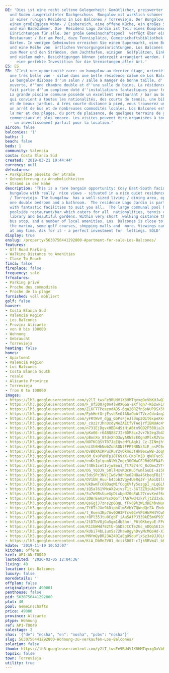 ```yaml
---
DE: 'Dies ist eine recht seltene Gelegenheit: Gemütlicher, preiswerter - nach Osten
  und Süden ausgerichteter Dachgeschoss  Bungalow mit wirklich schöner Aussicht -
  in einer ruhigen Residenz in Los Balcones / Torrevieja. Der Bungalow verfügt  über
  einen großzügigen Wohn- / Essbereich, eine offene Küche, ein großes Schlafzimmer
  und ein Badezimmer. Die  Residenz Lago Jardin ist Teil eines Komplexes mit fantastischen
  Einrichtungen für alle. Der große Gemeinschaftspool  verfügt über ein ausgezeichnetes
  Restaurant / Bar am Pool, dazu Tennisplätze, Gemeinschaftsbibliothek und  wunderschöne
  Gärten. In wenigen Gehminuten erreichen Sie einen Supermarkt, eine Bushaltestelle
  und eine Reihe von  örtlichen Versorgungseinrichtungen. Los Balcones liegt nahe
  zum Meer und den Stränden, dem Jachthafen, einigen  Golfplätzen, Einkaufszentren
  und vielem mehr. Besichtigungen können jederzeit arrangiert werden. Fragen Sie danach
  -  eine perfekte Investition für die Vermietungen aller Art.'
ES: ES
FR: 'C’est une opportunité rare: un bungalow au dernier étage, orienté est-sud, offrant
  une très belle vue - situé dans une belle résidence calme de Los Balcones / Torrevieja.
  Le bungalow dispose d''un salon / salle à manger de bonne taille, d''une cuisine
  ouverte, d''une chambre double et d''une salle de bains. La résidence Lago Jardin
  fait partie d''un complexe doté d''installations fantastiques pour tous les goûts.
  La grande piscine commune possède un excellent restaurant / bar au bord de la piscine
  qui convient à toutes les nationalités, des courts de tennis, une bibliothèque commune
  et de beaux jardins. À très courte distance à pied, vous trouverez un supermarché,
  un arrêt de bus et de nombreuses commodités locales. Los Balcones est proche de
  la mer et des plages, du port de plaisance, de quelques terrains de golf, de centres
  commerciaux et plus encore. Les visites peuvent être organisées à tout moment. Demandez-le
  - un investissement parfait pour la location.'
aircon: false
balconies: '1'
baths: 1
beach: false
beds: 1
community: Valencia
costa: Costa Blanca Süd
created: '2019-03-21 19:44:44'
currency: null
defeatures:
- Parkplätze abseits der Straße
- Gehentfernung zu Annehmlichkeiten
- Strand in der Nähe
description: 'This is a rare bargain opportunity: Cosy East-South facing top floor
  bungalow with really  nice views - situated in a nice quiet residence in Los Balcones
  / Torrevieja. The bungalow  has a well-sized living / dining area, open kitchen,
  one double bedroom and a bathroom.  The residence Lago Jardin is part of a complex
  with fantastic facilities to suit you all.  The large communal pool has an excellent
  poolside restaurant/bar which caters for all  nationalities, tennis courts, communal
  library and beautiful gardens. Within very short  walking distance there are supermarket,
  bus stop, and a number of local amenities. Los  Balcones is close to sea and beaches,
  the marina, some golf courses, shopping malls and  more. Viewings can be arranged
  at any time. Ask for it - a perfect investment for  lettings. SOLD'
display: true
enslug: /property/5630756441292800-Apartment-for-sale-Los-Balcones/
features:
- Off Road Parking
- Walking Distance to Amenities
- Close To Beach
finca: false
fireplace: false
frequency: sale
frfeatures:
- Parking privé
- Proche des commodités
- Proche de la plage
furnished: voll möbliert
golf: false
hauser:
- Costa Blanca Süd
- Valencia Region
- Los Balcones
- Provinz Alicante
- von 0 bis 100000
- Wohnung
- Gebraucht
- Torrevieja
heating: false
homes:
- Apartment
- Valencia Region
- Los Balcones
- Costa Blanca South
- resale
- Alicante Province
- Torrevieja
- from 0 to 100000
images:
- https://lh3.googleusercontent.com/y2lT_twsFe9RUdV1X8HMTqvxgDxVbKHJwQIarunbaVe3iXsI6qmIMNslqP1CP4AQL4QWYknL2L5x05QjfuZ_BA=w640-rj-e30-l100
- https://lh3.googleusercontent.com/F_Uf5D07g0n4lwRXGGa-sXfTqn7-K6zwFLmf9HbTzKbVjCrWpCkGRdBWoxJj_9-KJfLmZTeGLohDb2KSoQCN=w640-rj-e30-l100
- https://lh3.googleusercontent.com/ZL6FTTPeazodAD5-6qW26RZfnSsNUPDSX5MeoLUDz2QvsmLzGpuzVwCahEVBmk69QGU5W1S34ZRdo-yr4GZVUA=w640-rj-e30-l100
- https://lh3.googleusercontent.com/FphHetOrjEssdSeGfA8aOoAfTVczCdv4oq2QK14b5lcf9azelwuOba8ESq00ws32GU-OPCj0rGHaVq0xMjY=w640-rj-e30-l100
- https://lh3.googleusercontent.com/yFRtWvV_dgg_GbPsFjeJl0np2Qit6xpeXk4enoyVaVKVxNbAreXnRooNmwzxtF6nvPHsu0AfnrbD7WXnu_8Q=w640-rj-e30-l100
- https://lh3.googleusercontent.com/_cUz2rJhnOxdyNeZAECfVTAejrfiBNUAc4YDeB2voG7a67S260pk3QQTzR4VMJcQfdFQxTLetvZNU0LGS0Y5=w640-rj-e30-l100
- https://lh3.googleusercontent.com/n731EjDgvxHBD4dSiHjABtn9GD2F508iaJnjiW3E9C7rwjQAvSGDxOt3kcIl3BHf6WE-N_7UD3nz_WyE7vY=w640-rj-e30-l100
- https://lh3.googleusercontent.com/pKo06-r6ABQ887JIrBDM3Lc2vr7h2eg2b4XZi5GRNFUdqGJ9zvJOATLmytvWZnWy6UaSyIZsK7uvxTdQm1uY=w640-rj-e30-l100
- https://lh3.googleusercontent.com/pBonXo_8tdvXhQ3wyARNSzEOgnUMlxRZVac0Dk0NQoljeF_iLljlrFZITo4Wvi1MfKngMhmcqcAiRZP2g0Y=w640-rj-e30-l100
- https://lh3.googleusercontent.com/N0TKCQSYTR7JqEQvcMYLAqb1_Cz-ZINmjhtQgbAkcVwOhhGZUeWjgJGiHx-41kcW5PjIkySt064TKW-tyOOX=w640-rj-e30-l100
- https://lh3.googleusercontent.com/nLXh6HbNwbZoh5ONtFPFtNBNz3iE_nsPC6c4XsIr07I6B6heG5Sw0Y2yXD84JkP5k7R_npYcOYtGzM82qlQ=w640-rj-e30-l100
- https://lh3.googleusercontent.com/DvB0XAIKPuxRuY2vOkmu3tHk9ecwWB-ZoqU49psEx2lwdU7R_fR0Mtfo_wqmaLozN3JaemhFZzjfQZ3T87Ximw=w640-rj-e30-l100
- https://lh3.googleusercontent.com/6M_6x0PeMFp18T69XX-CKpTmZD_gNRFyo579uVhy0-UUUJIdPiuxbW-sxqTJdNT5pTUbj1EzyTzaUu-AGHN0=w640-rj-e30-l100
- https://lh3.googleusercontent.com/enKnIplquoNlWiZogc3GGWwCFJRdO0FN4FrhkG5GhqZeRJ2E9zLqDj91B1ABcHuXewhxz0H3QLIprZKEo-G6=w640-rj-e30-l100
- https://lh3.googleusercontent.com/t48k1cetIvjw8eu1_Tt7574rC_8cOmxZYTvEWEBHtj0eSWKIzHeRF3oQPN4hpkjgVD0Cmr_ki9tJSAiF7y9Ctw=w640-rj-e30-l100
- https://lh3.googleusercontent.com/DG_YQ3J9_S0llHxvKQcKuJYwmlSuDI-a15P2NBQGtwFiQk69GNQdcQ-eBF_sEVA9pishtnQSdXQbZ_OvVzCi=w640-rj-e30-l100
- https://lh3.googleusercontent.com/3dsSPc3NVjIw6v9dhRe62H8a4StbeqFBilYsBwuFetYPF3T9TXQsP6CVOOuei3Qr_yb1j4aYzf9GJo39X1Tj=w640-rj-e30-l100
- https://lh3.googleusercontent.com/OV1bN_Huu-b4Job3Vgy4UeRqJY-jAoiQIlCNrHjj0EXFuO8RiIoNwX2U7wavPyBakQuYH1Ero1kQyEKoNGw=w640-rj-e30-l100
- https://lh3.googleusercontent.com/UkDwmTc60DaqM1fCogKVfy5ozgpI_nLqGLNMfRiR3tjpUiOeNb6M3dNXssJHxfll91e1gqwGsMX1Xn-Q-l8=w640-rj-e30-l100
- https://lh3.googleusercontent.com/iQ5al61YMxAX2wjvsT1t-5GTZZRiuAIm7BVDjLw2QNRkId0Ar1v6EGqH9SlxPDdKVimTklL_E0eBawPrJYri=w640-rj-e30-l100
- https://lh3.googleusercontent.com/Su7m9BsUueGpDixbpd20qSWL27rovXedf6cPaLCTnZmGDDbfdvBnEMuve7_cMmZ4Ki1DzMODJXDmM6T248uv-A=w640-rj-e30-l100
- https://lh3.googleusercontent.com/3DWrEeAzPssXQoTlfA67wd4zkYljtZd3x6JP0_JNLi84uyC_Hjha7thxcSATQZWvDHPB-tlkrc9X5-yA_p0=w640-rj-e30-l100
- https://lh3.googleusercontent.com/QsGgjJ7zns2p6QgL_fFv69h3WLdDEhbvNunbfNR7s_NFE934XaEsih4FxvASN0OPyuq21oaUsQY7Wyzqtg-i=w640-rj-e30-l100
- https://lh3.googleusercontent.com/7Y6TsJXo9kDiphGlm5VbYZQWndQcZA_Ebde-Y1UdOLm2NlzJ6-nLHErnYwYItdp7pzU3FOBXjaiyttRpKH8_=w640-rj-e30-l100
- https://lh3.googleusercontent.com/t_Roen3Ep7Av0OH3Pfcv03vVP3HkFH4YCwM7NlMl7oXy8NXtcm96t1YUXas4UF62zqbTHJOcGrcQgzPmHaQZ=w640-rj-e30-l100
- https://lh3.googleusercontent.com/rBPl35Jtu0CgbT_iAa5AfPJ339kE5mKP937WVljGV4ocXPt8j5N7hU3z7eMw18-LMwqn4I0IoyHCWCU7k8N2lw=w640-rj-e30-l100
- https://lh3.googleusercontent.com/2tDTbVOjGu5gm1db5hn-_P6tGKkeyuE-FPA6RuCuFhEXLUNPBrKuL_QZ9BVjZ96baKGgeZVljUqkPk6R-NdgmQ=w640-rj-e30-l100
- https://lh3.googleusercontent.com/R1IbWHd782tU-GGD5JCCTe2Gc_mDQq5EIJu7DmchQ4dgzyQVLnWA2mH9BGVodosO2xgouZgIU7SfeAs_gms=w640-rj-e30-l100
- https://lh3.googleusercontent.com/kUbi74bLiumSs72haw8gyhDvyMcMQoHd-X3YJXhSDPcJw00ahIQcLm-MM3NBlDTLTnGYkzEb5szOqnCNIjuA=w640-rj-e30-l100
- https://lh3.googleusercontent.com/MNYmQyBR23AZ40IaEgO9duYlxSz3a9JJOLGaX6cyyXdU5w544p6rw_-k50dB-Isl-gzO_ZmTn5Qw2GR2lxOnHQ=w640-rj-e30-l100
- https://lh3.googleusercontent.com/KiA_DbMeZV01_dciiS007-cIjkRRVm4l_bHJeamnHYNqqyVp9KsEI7QRfp7msRs9gKF_rY0RDv7iTHj7XIt_fA=w640-rj-e30-l100
kdate: '2019-11-19 10:52:07'
kitchen: offene
kref: AP1-AN-T0049
lastedited: '2020-02-05 12:04:36'
living: 40
location: Los Balcones
luxury: false
moredetails: ''
offplan: false
originalprice: 490001
penthouse: false
pid: 5630756441292800
plot: 40
pool: Gemeinschafts
price: 49000
province: Alicante
ptype: Wohnung
ref: AP1-T0049
salestage: 2
shas: '{"de": "nosha", "en": "nosha", "pcbs": "nosha"}'
slug: 5630756441292800-Wohnung-zu-verkaufen-Los-Balcones/
solarium: false
thumb: https://lh3.googleusercontent.com/y2lT_twsFe9RUdV1X8HMTqvxgDxVbKHJwQIarunbaVe3iXsI6qmIMNslqP1CP4AQL4QWYknL2L5x05QjfuZ_BA=w400-h240-n-rj-e30-l100
topsix: false
town: Torrevieja
utility: true
---
```


